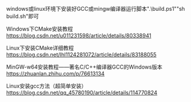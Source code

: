 windows或linux环境下安装好GCC或mingw编译器运行脚本".\build.ps1""sh build.sh"即可

Windows下CMake安装教程
https://blog.csdn.net/u011231598/article/details/80338941

Linux下安装CMake详细教程
https://blog.csdn.net/lhl1124281072/article/details/83188055

MinGW-w64安装教程——著名C/C++编译器GCC的Windows版本
https://zhuanlan.zhihu.com/p/76613134

Linux安装gcc方法（超简单安装）
https://blog.csdn.net/qq_45780190/article/details/114770824